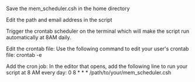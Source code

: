 Save the mem_scheduler.csh in the home directory

Edit the path and email address in the script

Trigger the crontab scheduler on the terminal which will make the script run automatically at 8AM daily.

Edit the crontab file: Use the following command to edit your user's crontab file:
  crontab -e

Add the cron job: In the editor that opens, add the following line to run your script at 8 AM every day:
  0 8 * * * /path/to/your/mem_scheduler.csh
